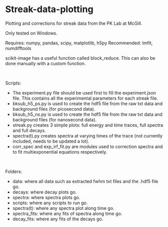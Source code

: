 # Streak-data-plotting
Plotting and corrections for streak data from the PK Lab at McGill.<br/>

Only tested on Windows.

Requires:  numpy, pandas, scipy, matplotlib, h5py
Recommended: lmfit, numdifftools

scikit-image has a useful function called block_reduce. This can also be done manually with a custom function.

<br/>

Scripts:

  - The experiment.py file should be used first to fill the experiment.json file. This contains all the experimental parameters for each streak file.
  - bksub_h5_ps.py is used to create the hdf5 file from the raw txt data and background files (for picosecond data).
  - bksub_h5_ns.py is used to create the hdf5 file from the raw txt data and background files (for nanosecond data).
  - streak.py creates 3 simple plots: full energy and time traces, full spectra and full decays. 
  - spectra(t).py creates spectra at varying times of the trace (not currently included, needs to be updated a lot).
  - corr_spec and exp_irf_fit.py are modules used to correction spectra and to fit multiexponential equations respectively. 

<br/>

Folders:

  - data: where all data such as extracted fwhm txt files and the .hdf5 file go.
  - decays: where decay plots go.
  - spectra: where spectra plots go.
  - scripts: where any scripts to run go.
  - spectra(t): where any spectra plot along time go.
  - spectra_fits: where any fits of spectra along time go.
  - decay_fits: where any fits of the decays go.

<br/>
